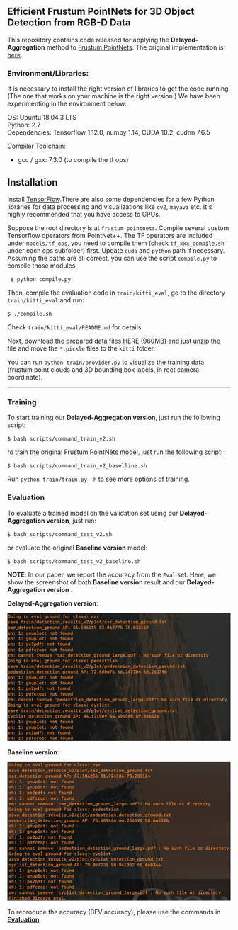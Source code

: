 ## Efficient Frustum PointNets for 3D Object Detection from RGB-D Data

This repository contains code released for applying the **Delayed-Aggregation** method to [Frustum PointNets](https://arxiv.org/abs/1711.08488). The original implementation is [here](https://github.com/charlesq34/frustum-pointnets). 

### Environment/Libraries:
It is necessary to install the right version of libraries to get the code running. (The one that works on your machine is the right version.)
We have been experimenting in the environment below: <br>

OS: Ubuntu 18.04.3 LTS <br>
Python: 2.7 <br>
Dependencies: Tensorflow 1.12.0, numpy 1.14, CUDA 10.2, cudnn 7.6.5

Compiler Toolchain: 
- gcc / gxx: 7.3.0 (to compile the tf ops)


## Installation
Install <a href="https://www.tensorflow.org/install/">TensorFlow</a>.There are also some dependencies for a few Python libraries for data processing and visualizations like `cv2`, `mayavi`  etc. It's highly recommended that you have access to GPUs.

Suppose the root directory is at `frustum-pointnets`. Compile several custom Tensorflow operators from PointNet++. The TF operators are included under `models/tf_ops`, you need to compile them (check `tf_xxx_compile.sh` under each ops subfolder) first. Update `cuda` and `python` path if necessary. Assuming the paths are all correct. you can use the script `compile.py` to compile those modules.
```
 $ python compile.py
```
Then, compile the evaluation code in `train/kitti_eval`, go to the directory `train/kitti_eval` and run:
```
$ ./compile.sh
```
Check `train/kitti_eval/README.md` for details.

Next, download the prepared data files <a href="https://shapenet.cs.stanford.edu/media/frustum_data.zip" target="_blank">HERE (960MB)</a> and just unzip the file and move the `*.pickle` files to the `kitti` folder.

You can run `python train/provider.py` to visualize the training data (frustum point clouds and 3D bounding box labels, in rect camera coordinate).

---

### Training

To start training our **Delayed-Aggregation version**, just run the following script:
```
$ bash scripts/command_train_v2.sh
```
ro train the original Frustum PointNets model, just run the following script:
```
$ bash scripts/command_train_v2_baselline.sh
```
Run `python train/train.py -h` to see more options of training. 


### Evaluation
To evaluate a trained model on the validation set using our **Delayed-Aggregation version**, just run:
```
$ bash scripts/command_test_v2.sh
```
or evaluate the original **Baseline version** model:
```
$ bash scripts/command_test_v2_baseline.sh
```

**NOTE**: In our paper, we report the accuracy from the `Eval` set. Here, we show the screenshot of both **Baseline version** result and our **Delayed-Aggregation version** .

**Delayed-Aggregation version**:

![our_DA_result](our_result_DA.png)

**Baseline version**:

![baseline](baseline.png)

To reproduce the accuracy (BEV accuracy), please use the commands in [**Evaluation**](#Evaluation).

